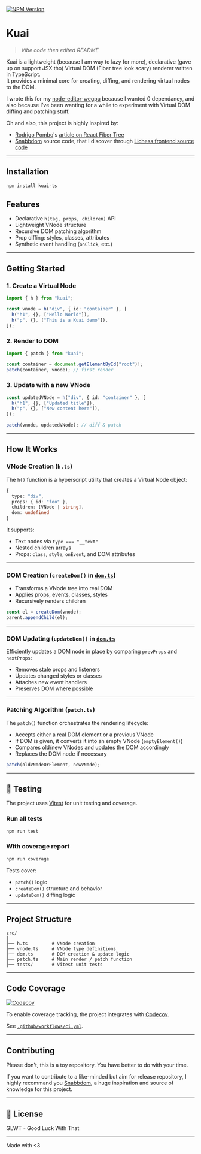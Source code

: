 [![NPM Version](https://img.shields.io/npm/v/kuai-ts?labelColor=%23f1f1f1&color=%23CC3534)](https://www.npmjs.com/package/kuai-ts)

# Kuai

> _Vibe code then edited README_

Kuai is a lightweight (because I am way to lazy for more), declarative (gave up on support JSX tho) Virtual DOM (Fiber tree look scary) renderer written in TypeScript.  
It provides a minimal core for creating, diffing, and rendering virtual nodes to the DOM.

I wrote this for my [node-editor-wegpu](https://github.com/melvi-l/node-editor-webgpu) because I wanted 0 dependancy, and also because I’ve been wanting for a while to experiment with Virtual DOM diffing and patching stuff.

Oh and also, this project is highly inspired by:

- [Rodrigo Pombo](https://github.com/pomber)'s [ article on React Fiber Tree](https://pomb.us/build-your-own-react/)
- [Snabbdom](https://github.com/snabbdom/snabbdom/tree/master) source code, that I discover through [Lichess frontend source code](https://github.com/lichess-org/lila/blob/2e653ad1e2b9fad31b4a092394019ef8fafdedb8/package.json#L44)

---

## Installation

```bash
npm install kuai-ts
```

## Features

- Declarative `h(tag, props, children)` API
- Lightweight VNode structure
- Recursive DOM patching algorithm
- Prop diffing: styles, classes, attributes
- Synthetic event handling (`onClick`, etc.)

---

## Getting Started

### 1. Create a Virtual Node

```ts
import { h } from "kuai";

const vnode = h("div", { id: "container" }, [
  h("h1", {}, ["Hello World"]),
  h("p", {}, ["This is a Kuai demo"]),
]);
```

### 2. Render to DOM

```ts
import { patch } from "kuai";

const container = document.getElementById("root")!;
patch(container, vnode); // first render
```

### 3. Update with a new VNode

```ts
const updatedVNode = h("div", { id: "container" }, [
  h("h1", {}, ["Updated title"]),
  h("p", {}, ["New content here"]),
]);

patch(vnode, updatedVNode); // diff & patch
```

---

## How It Works

### VNode Creation (`h.ts`)

The `h()` function is a hyperscript utility that creates a Virtual Node object:

```ts
{
  type: "div",
  props: { id: "foo" },
  children: [VNode | string],
  dom: undefined
}
```

It supports:

- Text nodes via `type === "__text"`
- Nested children arrays
- Props: `class`, `style`, `onEvent`, and DOM attributes

---

### DOM Creation (`createDom()` in [`dom.ts`](./src/dom.ts))

- Transforms a VNode tree into real DOM
- Applies props, events, classes, styles
- Recursively renders children

```ts
const el = createDom(vnode);
parent.appendChild(el);
```

---

### DOM Updating (`updateDom()` in [`dom.ts`](./src/dom.ts)

Efficiently updates a DOM node in place by comparing `prevProps` and `nextProps`:

- Removes stale props and listeners
- Updates changed styles or classes
- Attaches new event handlers
- Preserves DOM where possible

---

### Patching Algorithm (`patch.ts`)

The `patch()` function orchestrates the rendering lifecycle:

- Accepts either a real DOM element or a previous VNode
- If DOM is given, it converts it into an empty VNode (`emptyElement()`)
- Compares old/new VNodes and updates the DOM accordingly
- Replaces the DOM node if necessary

```ts
patch(oldVNodeOrElement, newVNode);
```

---

## 🧪 Testing

The project uses [Vitest](https://vitest.dev) for unit testing and coverage.

### Run all tests

```bash
npm run test
```

### With coverage report

```bash
npm run coverage
```

Tests cover:

- `patch()` logic
- `createDom()` structure and behavior
- `updateDom()` diffing logic

---

## Project Structure

```
src/
│
├── h.ts         # VNode creation
├── vnode.ts     # VNode type definitions
├── dom.ts       # DOM creation & update logic
├── patch.ts     # Main render / patch function
├── tests/       # Vitest unit tests
```

---

## Code Coverage

[![Codecov](https://img.shields.io/codecov/c/github/melvi-l/kuai-ts)](https://app.codecov.io/github/melvi-l/kuai-ts/tree/main)

To enable coverage tracking, the project integrates with [Codecov](https://codecov.io).

See [`.github/workflows/ci.yml`](./.github/workflows/test.yml).

---

## Contributing

Please don't, this is a toy repository. You have better to do with your time.

If you want to contribute to a like-minded but aim for release repository, I highly recommand you [Snabbdom](https://github.com/snabbdom/snabbdom/tree/master), a huge inspiration and source of knowledge for this project.

---

## 📜 License

GLWT - Good Luck With That

---

Made with <3
